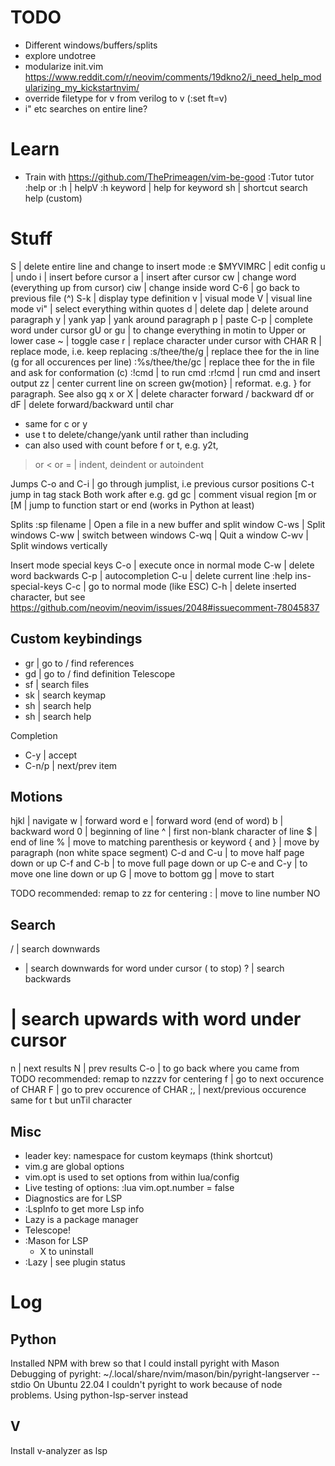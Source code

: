 # TODO

- Different windows/buffers/splits
- explore undotree
- modularize init.vim 
 https://www.reddit.com/r/neovim/comments/19dkno2/i_need_help_modularizing_my_kickstartnvim/
- override filetype for v from verilog to v (:set ft=v)
- i" etc searches on entire line?

# Learn

- Train with https://github.com/ThePrimeagen/vim-be-good
:Tutor tutor
:help or :h | helpV
:h keyword | help for keyword
<leader>sh | shortcut search help (custom)

# Stuff

S | delete entire line and change to insert mode
:e $MYVIMRC | edit config
u | undo
i | insert before cursor
a | insert after cursor
cw | change word (everything up from cursor)
ciw | change inside word
C-6 | go back to previous file (<CTRL>^)
S-k | display type definition
v | visual mode
V | visual line mode
vi" | select everything within quotes
d | delete
dap | delete around paragraph
y | yank
yap | yank around paragraph
p | paste
C-p | complete word under cursor
gU<motion> or gu<motion> | to change everything in motin to Upper or lower case
~ | toggle case
r<CHAR> | replace character under cursor with CHAR
R | replace mode, i.e. keep replacing
:s/thee/the/g | replace thee for the in line (g for all occurences per line)
:%s/thee/the/gc | replace thee for the in file and ask for conformation (c)
:!cmd | to run cmd
:r!cmd | run cmd and insert output
zz | center current line on screen
gw{motion}  | reformat. e.g. } for paragraph. See also gq
x or X | delete character forward / backward
df<char> or dF<char> | delete forward/backward until char
- same for c or y
- use t to delete/change/yank until rather than including
- can also used with count before f or t, e.g. y2t,
> or < or = | indent, deindent or autoindent

Jumps
C-o and C-i | go through jumplist, i.e previous cursor positions
C-t jump in tag stack
Both work after e.g. <leader>gd
gc | comment visual region
[m or [M | jump to function start or end (works in Python at least)

Splits
:sp filename  | Open a file in a new buffer and split window
C-ws | Split windows
C-ww | switch between windows
C-wq | Quit a window
C-wv | Split windows vertically

Insert mode special keys
C-o | execute once in normal mode
C-w | delete word backwards
C-p | autocompletion
C-u | delete current line
:help ins-special-keys
C-c | go to normal mode (like ESC)
C-h | delete inserted character, but see https://github.com/neovim/neovim/issues/2048#issuecomment-78045837

## Custom keybindings

- gr | go to / find references
- gd | go to / find definition
Telescope
- <leader>sf | search files
- <leader>sk | search keymap
- <leader>sh | search help
- <leader>sh | search help

Completion
- C-y | accept
- C-n/p | next/prev item

## Motions

hjkl | navigate
w | forward word
e | forward word (end of word)
b | backward word
0 | beginning of line
^ | first non-blank character of line
$ | end of line
% | move to matching parenthesis or keyword
{ and } | move by paragraph (non white space segment)
C-d and C-u | to move half page down or up
C-f and C-b | to move full page down or up
C-e and C-y | to move one line down or up
G | move to bottom
gg | move to start

TODO recommended: remap to <C-d>zz for centering
:<NO> | move to line number NO



## Search

/ | search downwards
* | search downwards for word under cursor (<ESC> to stop)
? | search backwards
# | search upwards with word under cursor
n | next results
N | prev results
C-o | to go back where you came from
TODO recommended: remap to nzzzv for centering
f<CHAR> | go to next occurence of CHAR
F<CHAR> | go to prev occurence of CHAR
;, | next/previous occurence
same for t but unTil character

## Misc

- leader key: namespace for custom keymaps (think shortcut)
- vim.g are global options
- vim.opt is used to set options from within lua/config
- Live testing of options: :lua vim.opt.number = false
- Diagnostics are for LSP
- :LspInfo to get more Lsp info
- Lazy is a package manager
- Telescope!
- :Mason for LSP
  - X to uninstall
- :Lazy | see plugin status




# Log

## Python

Installed NPM with brew so that I could install pyright with Mason
Debugging of pyright: ~/.local/share/nvim/mason/bin/pyright-langserver --stdio
On Ubuntu 22.04 I couldn't pyright to work because of node problems. Using python-lsp-server instead

## V

Install v-analyzer as lsp

